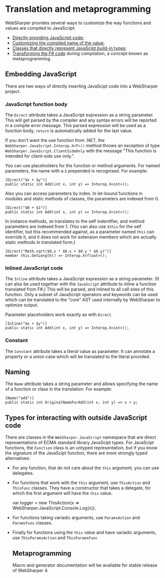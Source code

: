 # Translation and metaprogramming

WebSharper provides several ways to customize the way functions and
values are compiled to JavaScript:

* [Directly providing JavaScript code](#javascript);
* [Customizing the compiled name of the value](#name);
* [Classes that directly represent JavaScipt build-in types](#types);
* [Transforming the F# code](#meta) during compilation, a concept
  known as metaprogramming.

<a name="javascript"></a>
## Embedding JavaScript

There are two ways of directly inserting JavaScipt code into a WebSharper project.

### JavaScript function body

The `Direct` attribute takes a JavaScript expression as a string parameter.
This will get parsed by the compiler and any syntax errors will be reported in a
compile error message.
This parsed expression will be used as a function body, `return` is automatically
added for the last value.

If you don't want the use function from .NET, the `WebSharper.JavaScript.Interop.X<T>()` method
throws an exception of type `WebSharper.JavaScript.ClientSideOnly` with the message
"This function is intended for client-side use only.".

You can use placeholders for the function or method arguments.
For named parameters, the name with a `$` prepended is recognised.
For example:

    [Direct("$x + $y")]
    public static int Add(int x, int y) => Interop.X<int>();

Also you can access parameters by index.
In let-bound functions in modules and static methods of classes, the parameters
are indexed from 0.

    [Direct("$0 + $1")]
    public static int Add(int x, int y) => Interop.X<int>();
    
In instance methods, `$0` translates to the self indentifier, and method parameters
are indexed from 1.
(You can also use `$this` for the self identifier, but this recommended against, as
a parameter named `this` can override it, and it does not work for extension members
which are actually static methods in translated form.)

    [Direct("Math.sqrt($0.x * $0.x + $0.y * $0.y)")]
    member this.GetLength() => Interop.X<float>();

### Inlined JavaScript code

The `Inline` attribute  takes a JavaScript expression as a string parameter.
(It can also be used together with the `JavaScript` attribute to inline a function
translated from F#.)
This will be parsed, and inlined to all call sites of this function.
Only a subset of JavaScript operators and keywords can be used which can be translated
to the "core" AST used internally by WebSharper to optimize output.

Parameter placeholders work exactly as with `Direct`. 

    [Inline("$x + $y")]
    public static int Add(int x, int y) => Interop.X<int>();

### Constant

The `Constant` attribute takes a literal value as parameter.
It can annotate a property or a union case which will be translated to the literal provided.

<a name="name"></a>
## Naming

The `Name` attribute takes a string parameter and allows specifying
the name of a function or class in the translation.
For example:

    [Name("add")]
    public static int OriginalNameForAdd(int x, int y) => x + y;

<a name="types"></a>
## Types for interacting with outside JavaScript code

There are classes in the `WebSharper.JavaScript` namespace that are direct representations of ECMA standard
library JavaScipt types.
For JavaScipt functions, the `Function` class is an untyped representation, but if you know the signature of
the JavaScipt function, there are more strongly typed alternatives:

* For any function, that do not care about the `this` argument, you can use delegates.
* For functions that work with the `this` argument, use `ThisAction` and `ThisFunc` classes.
They have a constructor that takes a delegate, for which the first argument will have the `this` value.

    var logger = new ThisAction<object>(x => WebSharper.JavaScript.Console.Log(x));

* For functions taking variadic arguments, use `ParamsAction` and `ParamsFunc` classes.
* Finally for functions using the `this` value and have variadic arguments, use `ThisParamsAction` and `ThisParamsFunc`

<a name="meta"></a>
## Metaprogramming

Macro and generator documentation will be available for stable release of WebSharper 4.